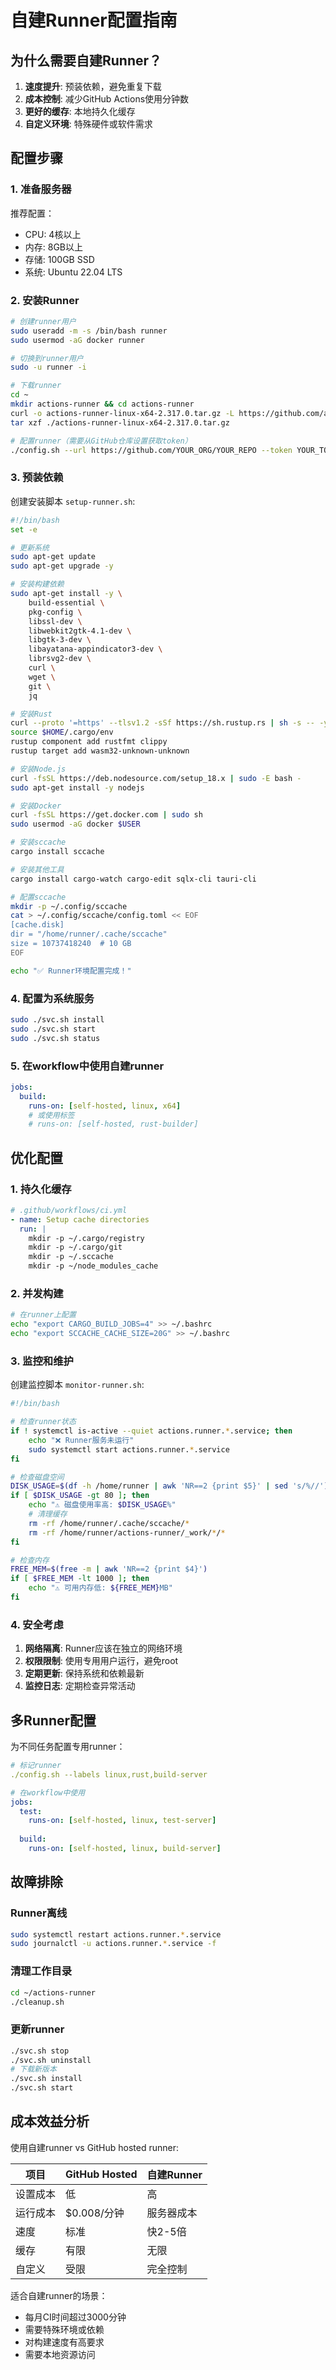 # 自建Runner配置指南

## 为什么需要自建Runner？

1. **速度提升**: 预装依赖，避免重复下载
2. **成本控制**: 减少GitHub Actions使用分钟数
3. **更好的缓存**: 本地持久化缓存
4. **自定义环境**: 特殊硬件或软件需求

## 配置步骤

### 1. 准备服务器

推荐配置：
- CPU: 4核以上
- 内存: 8GB以上
- 存储: 100GB SSD
- 系统: Ubuntu 22.04 LTS

### 2. 安装Runner

```bash
# 创建runner用户
sudo useradd -m -s /bin/bash runner
sudo usermod -aG docker runner

# 切换到runner用户
sudo -u runner -i

# 下载runner
cd ~
mkdir actions-runner && cd actions-runner
curl -o actions-runner-linux-x64-2.317.0.tar.gz -L https://github.com/actions/runner/releases/download/v2.317.0/actions-runner-linux-x64-2.317.0.tar.gz
tar xzf ./actions-runner-linux-x64-2.317.0.tar.gz

# 配置runner（需要从GitHub仓库设置获取token）
./config.sh --url https://github.com/YOUR_ORG/YOUR_REPO --token YOUR_TOKEN
```

### 3. 预装依赖

创建安装脚本 `setup-runner.sh`:

```bash
#!/bin/bash
set -e

# 更新系统
sudo apt-get update
sudo apt-get upgrade -y

# 安装构建依赖
sudo apt-get install -y \
    build-essential \
    pkg-config \
    libssl-dev \
    libwebkit2gtk-4.1-dev \
    libgtk-3-dev \
    libayatana-appindicator3-dev \
    librsvg2-dev \
    curl \
    wget \
    git \
    jq

# 安装Rust
curl --proto '=https' --tlsv1.2 -sSf https://sh.rustup.rs | sh -s -- -y
source $HOME/.cargo/env
rustup component add rustfmt clippy
rustup target add wasm32-unknown-unknown

# 安装Node.js
curl -fsSL https://deb.nodesource.com/setup_18.x | sudo -E bash -
sudo apt-get install -y nodejs

# 安装Docker
curl -fsSL https://get.docker.com | sudo sh
sudo usermod -aG docker $USER

# 安装sccache
cargo install sccache

# 安装其他工具
cargo install cargo-watch cargo-edit sqlx-cli tauri-cli

# 配置sccache
mkdir -p ~/.config/sccache
cat > ~/.config/sccache/config.toml << EOF
[cache.disk]
dir = "/home/runner/.cache/sccache"
size = 10737418240  # 10 GB
EOF

echo "✅ Runner环境配置完成！"
```

### 4. 配置为系统服务

```bash
sudo ./svc.sh install
sudo ./svc.sh start
sudo ./svc.sh status
```

### 5. 在workflow中使用自建runner

```yaml
jobs:
  build:
    runs-on: [self-hosted, linux, x64]
    # 或使用标签
    # runs-on: [self-hosted, rust-builder]
```

## 优化配置

### 1. 持久化缓存

```yaml
# .github/workflows/ci.yml
- name: Setup cache directories
  run: |
    mkdir -p ~/.cargo/registry
    mkdir -p ~/.cargo/git
    mkdir -p ~/.sccache
    mkdir -p ~/node_modules_cache
```

### 2. 并发构建

```bash
# 在runner上配置
echo "export CARGO_BUILD_JOBS=4" >> ~/.bashrc
echo "export SCCACHE_CACHE_SIZE=20G" >> ~/.bashrc
```

### 3. 监控和维护

创建监控脚本 `monitor-runner.sh`:

```bash
#!/bin/bash

# 检查runner状态
if ! systemctl is-active --quiet actions.runner.*.service; then
    echo "❌ Runner服务未运行"
    sudo systemctl start actions.runner.*.service
fi

# 检查磁盘空间
DISK_USAGE=$(df -h /home/runner | awk 'NR==2 {print $5}' | sed 's/%//')
if [ $DISK_USAGE -gt 80 ]; then
    echo "⚠️ 磁盘使用率高: $DISK_USAGE%"
    # 清理缓存
    rm -rf /home/runner/.cache/sccache/*
    rm -rf /home/runner/actions-runner/_work/*/*
fi

# 检查内存
FREE_MEM=$(free -m | awk 'NR==2 {print $4}')
if [ $FREE_MEM -lt 1000 ]; then
    echo "⚠️ 可用内存低: ${FREE_MEM}MB"
fi
```

### 4. 安全考虑

1. **网络隔离**: Runner应该在独立的网络环境
2. **权限限制**: 使用专用用户运行，避免root
3. **定期更新**: 保持系统和依赖最新
4. **监控日志**: 定期检查异常活动

## 多Runner配置

为不同任务配置专用runner：

```yaml
# 标记runner
./config.sh --labels linux,rust,build-server

# 在workflow中使用
jobs:
  test:
    runs-on: [self-hosted, linux, test-server]
  
  build:
    runs-on: [self-hosted, linux, build-server]
```

## 故障排除

### Runner离线
```bash
sudo systemctl restart actions.runner.*.service
sudo journalctl -u actions.runner.*.service -f
```

### 清理工作目录
```bash
cd ~/actions-runner
./cleanup.sh
```

### 更新runner
```bash
./svc.sh stop
./svc.sh uninstall
# 下载新版本
./svc.sh install
./svc.sh start
```

## 成本效益分析

使用自建runner vs GitHub hosted runner:

| 项目 | GitHub Hosted | 自建Runner |
|-----|--------------|-----------|
| 设置成本 | 低 | 高 |
| 运行成本 | $0.008/分钟 | 服务器成本 |
| 速度 | 标准 | 快2-5倍 |
| 缓存 | 有限 | 无限 |
| 自定义 | 受限 | 完全控制 |

适合自建runner的场景：
- 每月CI时间超过3000分钟
- 需要特殊环境或依赖
- 对构建速度有高要求
- 需要本地资源访问